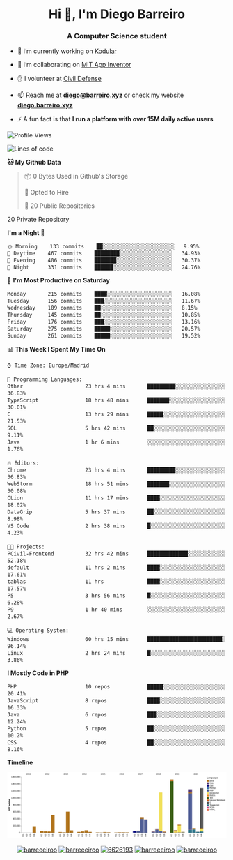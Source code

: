 <h1 align="center">Hi 👋, I'm Diego Barreiro</h1>
<h3 align="center">A Computer Science student</h3>

- 🔭 I’m currently working on [Kodular](https://www.kodular.io)

- 👯 I’m collaborating on [MIT App Inventor](https://github.com/mit-cml/appinventor-sources)

- ✋ I volunteer at [Civil Defense](https://proteccioncivil.sdc.gal)

- 📫 Reach me at **diego@barreiro.xyz** or check my website **[diego.barreiro.xyz](https://diego.barreiro.xyz)**

- ⚡ A fun fact is that **I run a platform with over 15M daily active users**

<!--START_SECTION:waka-->
![Profile Views](http://img.shields.io/badge/Profile%20Views-6-blue)

![Lines of code](https://img.shields.io/badge/From%20Hello%20World%20I%27ve%20Written-25.9%20million%20lines%20of%20code-blue)

**🐱 My Github Data** 

> 📦 0 Bytes Used in Github's Storage 
 > 
> 💼 Opted to Hire
 > 
> 📜 20 Public Repositories 
 > 
20 Private Repository 
 > 
**I'm a Night 🦉** 

```text
🌞 Morning    133 commits    ██░░░░░░░░░░░░░░░░░░░░░░░   9.95% 
🌆 Daytime    467 commits    ████████░░░░░░░░░░░░░░░░░   34.93% 
🌃 Evening    406 commits    ███████░░░░░░░░░░░░░░░░░░   30.37% 
🌙 Night      331 commits    ██████░░░░░░░░░░░░░░░░░░░   24.76%

```
📅 **I'm Most Productive on Saturday** 

```text
Monday       215 commits    ████░░░░░░░░░░░░░░░░░░░░░   16.08% 
Tuesday      156 commits    ███░░░░░░░░░░░░░░░░░░░░░░   11.67% 
Wednesday    109 commits    ██░░░░░░░░░░░░░░░░░░░░░░░   8.15% 
Thursday     145 commits    ██░░░░░░░░░░░░░░░░░░░░░░░   10.85% 
Friday       176 commits    ███░░░░░░░░░░░░░░░░░░░░░░   13.16% 
Saturday     275 commits    █████░░░░░░░░░░░░░░░░░░░░   20.57% 
Sunday       261 commits    █████░░░░░░░░░░░░░░░░░░░░   19.52%

```


📊 **This Week I Spent My Time On** 

```text
⌚︎ Time Zone: Europe/Madrid

💬 Programming Languages: 
Other                    23 hrs 4 mins       █████████░░░░░░░░░░░░░░░░   36.83% 
TypeScript               18 hrs 48 mins      ███████░░░░░░░░░░░░░░░░░░   30.01% 
C                        13 hrs 29 mins      █████░░░░░░░░░░░░░░░░░░░░   21.53% 
SQL                      5 hrs 42 mins       ██░░░░░░░░░░░░░░░░░░░░░░░   9.11% 
Java                     1 hr 6 mins         ░░░░░░░░░░░░░░░░░░░░░░░░░   1.76%

🔥 Editors: 
Chrome                   23 hrs 4 mins       █████████░░░░░░░░░░░░░░░░   36.83% 
WebStorm                 18 hrs 51 mins      ███████░░░░░░░░░░░░░░░░░░   30.08% 
CLion                    11 hrs 17 mins      ████░░░░░░░░░░░░░░░░░░░░░   18.02% 
DataGrip                 5 hrs 37 mins       ██░░░░░░░░░░░░░░░░░░░░░░░   8.98% 
VS Code                  2 hrs 38 mins       █░░░░░░░░░░░░░░░░░░░░░░░░   4.23%

🐱‍💻 Projects: 
PCivil-Frontend          32 hrs 42 mins      █████████████░░░░░░░░░░░░   52.18% 
default                  11 hrs 2 mins       ████░░░░░░░░░░░░░░░░░░░░░   17.61% 
tablas                   11 hrs              ████░░░░░░░░░░░░░░░░░░░░░   17.57% 
P5                       3 hrs 56 mins       █░░░░░░░░░░░░░░░░░░░░░░░░   6.28% 
P9                       1 hr 40 mins        ░░░░░░░░░░░░░░░░░░░░░░░░░   2.67%

💻 Operating System: 
Windows                  60 hrs 15 mins      ████████████████████████░   96.14% 
Linux                    2 hrs 24 mins       █░░░░░░░░░░░░░░░░░░░░░░░░   3.86%

```

**I Mostly Code in PHP** 

```text
PHP                      10 repos            █████░░░░░░░░░░░░░░░░░░░░   20.41% 
JavaScript               8 repos             ████░░░░░░░░░░░░░░░░░░░░░   16.33% 
Java                     6 repos             ███░░░░░░░░░░░░░░░░░░░░░░   12.24% 
Python                   5 repos             ██░░░░░░░░░░░░░░░░░░░░░░░   10.2% 
CSS                      4 repos             ██░░░░░░░░░░░░░░░░░░░░░░░   8.16%

```


**Timeline**

![Chart not found](https://raw.githubusercontent.com/barreeeiroo/barreeeiroo/master/charts/bar_graph.png) 


<!--END_SECTION:waka-->

<p align="center">
<a href="https://twitter.com/barreeeiroo" target="blank"><img align="center" src="https://cdn.jsdelivr.net/npm/simple-icons@3.0.1/icons/twitter.svg" alt="barreeeiroo" height="20" width="20" /></a>
<a href="https://linkedin.com/in/barreeeiroo" target="blank"><img align="center" src="https://cdn.jsdelivr.net/npm/simple-icons@3.0.1/icons/linkedin.svg" alt="barreeeiroo" height="20" width="20" /></a>
<a href="https://stackoverflow.com/users/6626193" target="blank"><img align="center" src="https://cdn.jsdelivr.net/npm/simple-icons@3.0.1/icons/stackoverflow.svg" alt="6626193" height="20" width="20" /></a>
<a href="https://fb.com/barreeeiroo" target="blank"><img align="center" src="https://cdn.jsdelivr.net/npm/simple-icons@3.0.1/icons/facebook.svg" alt="barreeeiroo" height="20" width="20" /></a>
<a href="https://instagram.com/barreeeiroo" target="blank"><img align="center" src="https://cdn.jsdelivr.net/npm/simple-icons@3.0.1/icons/instagram.svg" alt="barreeeiroo" height="20" width="20" /></a>
</p>
